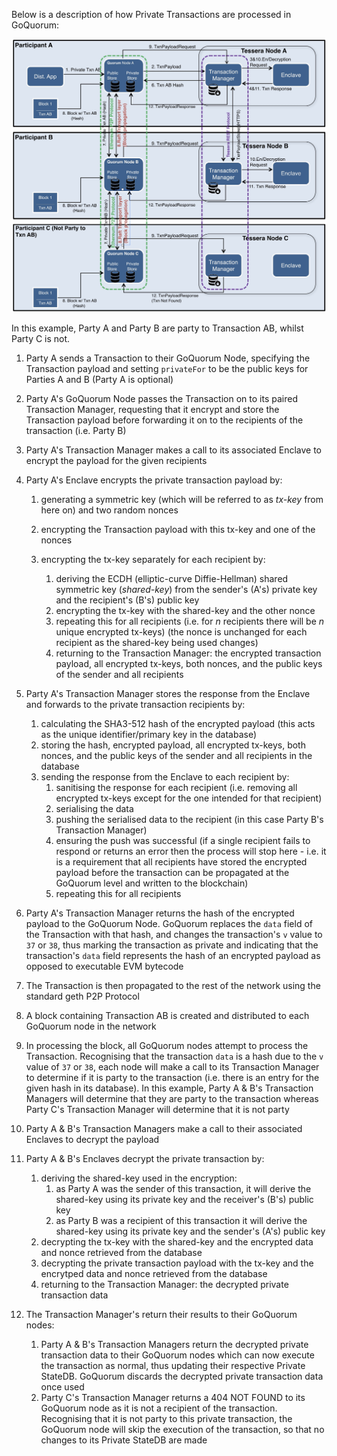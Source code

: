 Below is a description of how Private Transactions are processed in GoQuorum:

![Quorum Tessera Privacy Flow](../../images/TesseraPrivacyFlow.jpeg)

In this example, Party A and Party B are party to Transaction AB, whilst Party C is not.

1. Party A sends a Transaction to their GoQuorum Node, specifying the Transaction payload and setting `privateFor` to be the public keys for Parties A and B (Party A is optional)
1. Party A's GoQuorum Node passes the Transaction on to its paired Transaction Manager, requesting that it encrypt and store the Transaction payload before forwarding it on to the recipients of the transaction (i.e. Party B)
1. Party A's Transaction Manager makes a call to its associated Enclave to encrypt the payload for the given recipients
1. Party A's Enclave encrypts the private transaction payload by: 
      
    1. generating a symmetric key (which will be referred to as *tx-key* from here on) and two random nonces 
    1. encrypting the Transaction payload with this tx-key and one of the nonces
    1. encrypting the tx-key separately for each recipient by:
    
        1. deriving the ECDH (elliptic-curve Diffie-Hellman) shared symmetric key (*shared-key*) from the sender's (A's) private key and the recipient's (B's) public key
        1. encrypting the tx-key with the shared-key and the other nonce
        1. repeating this for all recipients (i.e. for *n* recipients there will be *n* unique encrypted tx-keys) (the nonce is unchanged for each recipient as the shared-key being used changes)
        1. returning to the Transaction Manager: the encrypted transaction payload, all encrypted tx-keys, both nonces, and the public keys of the sender and all recipients

1. Party A's Transaction Manager stores the response from the Enclave and forwards to the private transaction recipients by:
    1. calculating the SHA3-512 hash of the encrypted payload (this acts as the unique identifier/primary key in the database)
    1. storing the hash, encrypted payload, all encrypted tx-keys, both nonces, and the public keys of the sender and all recipients in the database
    1. sending the response from the Enclave to each recipient by:
        1. sanitising the response for each recipient (i.e. removing all encrypted tx-keys except for the one intended for that recipient)
        1. serialising the data
        1. pushing the serialised data to the recipient (in this case Party B's Transaction Manager)
        1. ensuring the push was successful (if a single recipient fails to respond or returns an error then the process will stop here - i.e. it is a requirement that all recipients have stored the encrypted payload before the transaction can be propagated at the GoQuorum level and written to the blockchain)
        1. repeating this for all recipients 
1. Party A's Transaction Manager returns the hash of the encrypted payload to the GoQuorum Node.  GoQuorum replaces the `data` field of the Transaction with that hash, and changes the transaction's `v` value to `37` or `38`, thus marking the transaction as private and indicating that the transaction's `data` field represents the hash of an encrypted payload as opposed to executable EVM bytecode
1. The Transaction is then propagated to the rest of the network using the standard geth P2P Protocol
1. A block containing Transaction AB is created and distributed to each GoQuorum node in the network
1. In processing the block, all GoQuorum nodes attempt to process the Transaction.  Recognising that the transaction `data` is a hash due to the `v` value of `37` or `38`, each node will make a call to its Transaction Manager to determine if it is party to the transaction (i.e. there is an entry for the given hash in its database).  In this example, Party A & B's Transaction Managers will determine that they are party to the transaction whereas Party C's Transaction Manager will determine that it is not party
1. Party A & B's Transaction Managers make a call to their associated Enclaves to decrypt the payload
1. Party A & B's Enclaves decrypt the private transaction by:
    1. deriving the shared-key used in the encryption:
        1. as Party A was the sender of this transaction, it will derive the shared-key using its private key and the receiver's (B's) public key
        1. as Party B was a recipient of this transaction it will derive the shared-key using its private key and the sender's (A's) public key
    1. decrypting the tx-key with the shared-key and the encrypted data and nonce retrieved from the database
    1. decrypting the private transaction payload with the tx-key and the encrytped data and nonce retrieved from the database
    1. returning to the Transaction Manager: the decrypted private transaction data
1. The Transaction Manager's return their results to their GoQuorum nodes:
    1. Party A & B's Transaction Managers return the decrypted private transaction data to their GoQuorum nodes which can now execute the transaction as normal, thus updating their respective Private StateDB.  GoQuorum discards the decrypted private transaction data once used 
    1. Party C's Transaction Manager returns a 404 NOT FOUND to its GoQuorum node as it is not a recipient of the transaction.  Recognising that it is not party to this private transaction, the GoQuorum node will skip the execution of the transaction, so that no changes to its Private StateDB are made    


